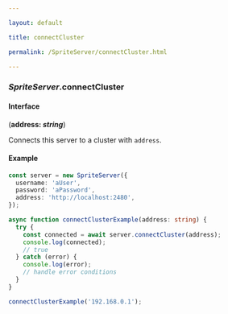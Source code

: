 ```yaml
---

layout: default

title: connectCluster

permalink: /SpriteServer/connectCluster.html

---
```


### _SpriteServer_.connectCluster

#### Interface

(**address: *string***)

Connects this server to a cluster with `address`.

#### Example

```ts
const server = new SpriteServer({
  username: 'aUser',
  password: 'aPassword',
  address: 'http://localhost:2480',
});

async function connectClusterExample(address: string) {
  try {
    const connected = await server.connectCluster(address);
    console.log(connected);
    // true
  } catch (error) {
    console.log(error);
    // handle error conditions
  }
}

connectClusterExample('192.168.0.1');
```


